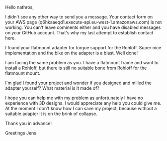 Hello nathros,

I didn't see any other way to send you a message. Your contact form on your AWS page (q6hkaaeqd1.execute-api.eu-west-1.amazonaws.com) is not working. You can't leave comments either and you have disabled messages on your GitHub account. That's why my last attempt to establish contact here.

I found your flatmount adapter for torque support for the Rohloff. Super nice implementation and the bike on the adapter is a blast. Well done!

I am facing the same problem as you. I have a flatmount frame and want to install a Rohloff, but there is still no suitable bone from Rohloff for the flatmount mount.

I'm glad I found your project and wonder if you designed and milled the adapter yourself? What material is it made of?

I hope you can help me with my problem as unfortunately I have no experience with 3D designs. I would appreciate any help you could give me. At the moment I don't know how I can save my project, because without a suitable adapter it is on the brink of collapse.

Thank you in advance!


Greetings
Jens
